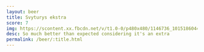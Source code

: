 ```yaml
---
layout: beer
title: Svyturys ekstra
score: 7
img: https://scontent.xx.fbcdn.net/v/t1.0-0/p480x480/1146736_10151860444768745_544406358_n.jpg?oh=5d56c88ca4ff0b73b83b9916f3b60e30&oe=590E9DFF
desc: So much better than expected considering it's an extra
permalink: /beer/:title.html
---
```

